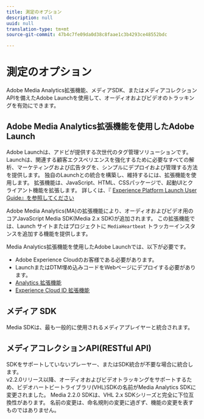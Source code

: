 ```yaml
---
title: 測定のオプション
description: null
uuid: null
translation-type: tm+mt
source-git-commit: 47b4c7fe09da0d38c8faae1c3b4293ce48552bdc

---
```



# 測定のオプション

Adobe Media Analytics拡張機能、メディアSDK、またはメディアコレクションAPIを備えたAdobe Launchを使用して、オーディオおよびビデオのトラッキングを有効にできます。

## Adobe Media Analytics拡張機能を使用したAdobe Launch

Adobe Launchは、アドビが提供する次世代のタグ管理ソリューションです。 Launchは、関連する顧客エクスペリエンスを強化するために必要なすべての解析、マーケティングおよび広告タグを、シンプルにデプロイおよび管理する方法を提供します。 独自のLaunchとの統合を構築し、維持するには、拡張機能を使用します。 拡張機能は、JavaScript、HTML、CSSパッケージで、起動UIとクライアント機能を拡張します。 詳しくは、『 [Experience Platform Launch User Guide』を参照してください](https://docs.adobe.com/content/help/ja-JP/launch/using/overview.html)

Adobe Media Analytics(MA)の拡張機能により、オーディオおよびビデオ用のコアJavaScript Media SDK(Media 2.x SDK)が追加されます。 この拡張機能では、Launch サイトまたはプロジェクトに `MediaHeartbeat` トラッカーインスタンスを追加する機能を提供します。

Media Analytics拡張機能を使用したAdobe Launchでは、以下が必要です。
* Adobe Experience Cloudのお客様である必要があります。
* LaunchまたはDTM埋め込みコードをWebページにデプロイする必要があります。
* [Analytics 拡張機能](https://docs.adobe.com/content/help/ja-JP/launch/using/extensions-ref/adobe-extension/analytics-extension/overview.html)
* [Experience Cloud ID 拡張機能](https://docs.adobe.com/content/help/ja-JP/launch/using/extensions-ref/adobe-extension/id-service-extension/overview.html)

## メディア SDK

Media SDKは、最も一般的に使用されるメディアプレイヤーと統合されます。

## メディアコレクションAPI(RESTful API)

SDKをサポートしていないプレーヤー、またはSDK統合が不要な場合に統合します。<br>v2.2.0リリース以降、オーディオおよびビデオトラッキングをサポートするため、ビデオハートビートライブラリ(VHL)SDKの名前がMedia Analytics SDKに変更されました。 Media 2.2.0 SDKは、VHL 2.x SDKシリーズと完全に下位互換性があります。 名前の変更は、命名規則の変更に過ぎず、機能の変更を表すものではありません。
